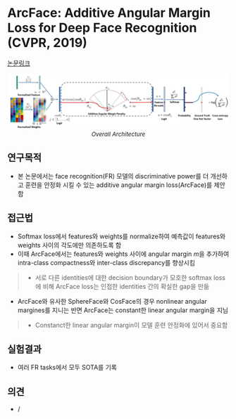 # ArcFace: Additive Angular Margin Loss for Deep Face Recognition (CVPR, 2019)

[논문링크](https://openaccess.thecvf.com/content_CVPR_2019/html/Deng_ArcFace_Additive_Angular_Margin_Loss_for_Deep_Face_Recognition_CVPR_2019_paper.html)

<p align="center">
    <img width="800" alt='fig1' src="./img/13_08_01.png?raw=true"></br>
    <em><font size=2>Overall Architecture</font></em>
</p>

## 연구목적
- 본 논문에서는 face recognition(FR) 모델의 discriminative power를 더 개선하고 훈련을 안정화 시킬 수 있는 additive angular margin loss(ArcFace)를 제안함

## 접근법
- Softmax loss에서 features와 weights를 normalize하여 예측값이 features와 weights 사이의 각도에만 의존하도록 함
- 이때 ArcFace에서는 features와 weights 사이에 angular margin $m$을 추가하여 intra-class compactness와 inter-class discrepancy를 향상시킴
> - 서로 다른 identities에 대한 decision boundary가 모호한 softmax loss에 비해 ArcFace loss는 인접한 identities 간의 확실한 gap을 만듦
- ArcFace와 유사한 SphereFace와 CosFace의 경우 nonlinear angular margines를 지니는 반면 ArcFace는 constant한 linear angular margin을 지님
> - Constanct한 linear angular margin이 모델 훈련 안정화에 있어서 중요함

## 실험결과
- 여러 FR tasks에서 모두 SOTA를 기록

## 의견
- /